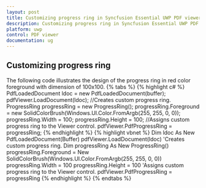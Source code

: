 ```yaml
---
layout: post
title: Customizing progress ring in Syncfusion Essential UWP PDF viewer.
description: Customizing progress ring in Syncfusion Essential UWP PDF viewer.
platform: uwp
control: PDF viewer
documentation: ug
---
```


## Customizing progress ring
The following code illustrates the design of the progress ring in red color foreground with dimension of 100x100.
{% tabs %}
{% highlight c# %}
PdfLoadedDocument ldoc = new PdfLoadedDocument(buffer);
pdfViewer.LoadDocument(ldoc);
//Creates custom progress ring.
ProgressRing progressRing = new ProgressRing();
progressRing.Foreground = new SolidColorBrush(Windows.UI.Color.FromArgb(255, 255, 0, 0));
progressRing.Width = 100;
progressRing.Height = 100;
//Assigns custom progress ring to the Viewer control.
pdfViewer.PdfProgressRing = progressRing;
{% endhighlight %}
{% highlight vbnet %}
Dim ldoc As New PdfLoadedDocument(Buffer)
pdfViewer.LoadDocument(ldoc)
'Creates custom progress ring.
Dim progressRing As New ProgressRing()
progressRing.Foreground = New SolidColorBrush(Windows.UI.Color.FromArgb(255, 255, 0, 0))
progressRing.Width = 100
progressRing.Height = 100
'Assigns custom progress ring to the Viewer control.
pdfViewer.PdfProgressRing = progressRing
{% endhighlight %}
{% endtabs %}